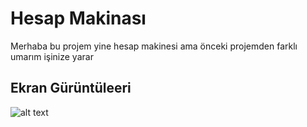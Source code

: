 <h1> Hesap Makinası</h1>
Merhaba bu projem yine hesap makinesi ama önceki projemden farklı umarım işinize yarar

<h2> Ekran Gürüntüleeri</h2>

![alt text](screen.gif)
